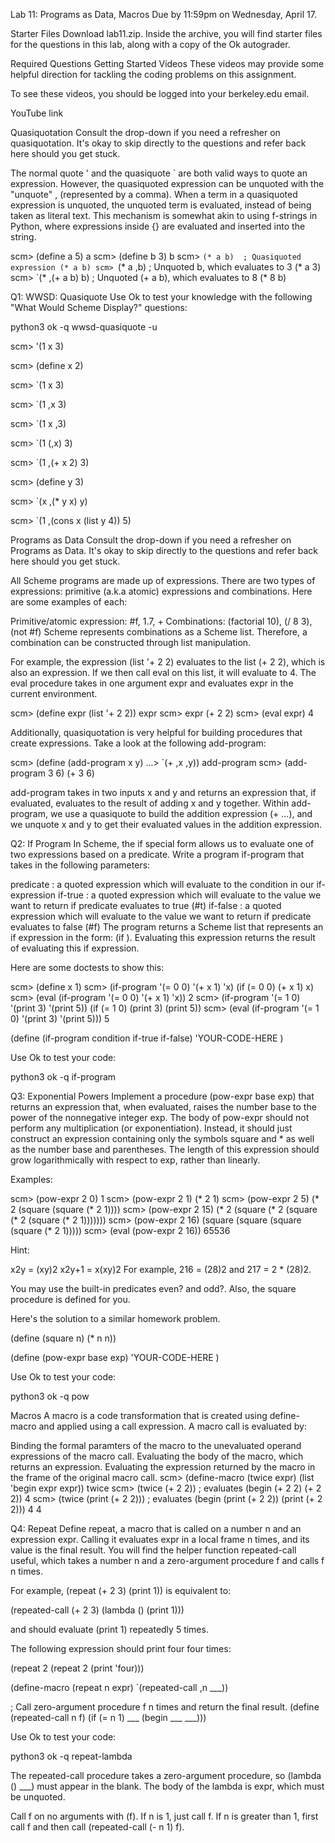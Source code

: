 Lab 11: Programs as Data, Macros
Due by 11:59pm on Wednesday, April 17.

Starter Files
Download lab11.zip. Inside the archive, you will find starter files for the questions in this lab, along with a copy of the Ok autograder.

Required Questions
Getting Started Videos
These videos may provide some helpful direction for tackling the coding problems on this assignment.

To see these videos, you should be logged into your berkeley.edu email.

YouTube link

Quasiquotation
Consult the drop-down if you need a refresher on quasiquotation. It's okay to skip directly to the questions and refer back here should you get stuck.

The normal quote ' and the quasiquote ` are both valid ways to quote an expression. However, the quasiquoted expression can be unquoted with the "unquote" , (represented by a comma). When a term in a quasiquoted expression is unquoted, the unquoted term is evaluated, instead of being taken as literal text. This mechanism is somewhat akin to using f-strings in Python, where expressions inside {} are evaluated and inserted into the string.

scm> (define a 5)
a
scm> (define b 3)
b
scm> `(* a b)  ; Quasiquoted expression
(* a b)
scm> `(* a ,b)  ; Unquoted b, which evaluates to 3
(* a 3)
scm> `(* ,(+ a b) b)  ; Unquoted (+ a b), which evaluates to 8
(* 8 b)

Q1: WWSD: Quasiquote
Use Ok to test your knowledge with the following "What Would Scheme Display?" questions:

python3 ok -q wwsd-quasiquote -u

scm> '(1 x 3)

scm> (define x 2)

scm> `(1 x 3)

scm> `(1 ,x 3)

scm> `(1 x ,3)

scm> `(1 (,x) 3)

scm> `(1 ,(+ x 2) 3)

scm> (define y 3)

scm> `(x ,(* y x) y)

scm> `(1 ,(cons x (list y 4)) 5)

Programs as Data
Consult the drop-down if you need a refresher on Programs as Data. It's okay to skip directly to the questions and refer back here should you get stuck.

All Scheme programs are made up of expressions. There are two types of expressions: primitive (a.k.a atomic) expressions and combinations. Here are some examples of each:

Primitive/atomic expression: #f, 1.7, +
Combinations: (factorial 10), (/ 8 3), (not #f)
Scheme represents combinations as a Scheme list. Therefore, a combination can be constructed through list manipulation.

For example, the expression (list '+ 2 2) evaluates to the list (+ 2 2), which is also an expression. If we then call eval on this list, it will evaluate to 4. The eval procedure takes in one argument expr and evaluates expr in the current environment.

scm> (define expr (list '+ 2 2))
expr
scm> expr
(+ 2 2)
scm> (eval expr)
4

Additionally, quasiquotation is very helpful for building procedures that create expressions. Take a look at the following add-program:

scm> (define (add-program x y)
...>     `(+ ,x ,y))
add-program
scm> (add-program 3 6)
(+ 3 6)

add-program takes in two inputs x and y and returns an expression that, if evaluated, evaluates to the result of adding x and y together. Within add-program, we use a quasiquote to build the addition expression (+ ...), and we unquote x and y to get their evaluated values in the addition expression.

Q2: If Program
In Scheme, the if special form allows us to evaluate one of two expressions based on a predicate. Write a program if-program that takes in the following parameters:

predicate : a quoted expression which will evaluate to the condition in our if-expression
if-true : a quoted expression which will evaluate to the value we want to return if predicate evaluates to true (#t)
if-false : a quoted expression which will evaluate to the value we want to return if predicate evaluates to false (#f)
The program returns a Scheme list that represents an if expression in the form: (if <predicate> <if-true> <if-false>). Evaluating this expression returns the result of evaluating this if expression.

Here are some doctests to show this:

scm> (define x 1)
scm> (if-program '(= 0 0) '(+ x 1) 'x)
(if (= 0 0) (+ x 1) x)
scm> (eval (if-program '(= 0 0) '(+ x 1) 'x))
2
scm> (if-program '(= 1 0) '(print 3) '(print 5))
(if (= 1 0) (print 3) (print 5))
scm> (eval (if-program '(= 1 0) '(print 3) '(print 5)))
5

(define (if-program condition if-true if-false)
  'YOUR-CODE-HERE
)

Use Ok to test your code:

python3 ok -q if-program

Q3: Exponential Powers
Implement a procedure (pow-expr base exp) that returns an expression that, when evaluated, raises the number base to the power of the nonnegative integer exp. The body of pow-expr should not perform any multiplication (or exponentiation). Instead, it should just construct an expression containing only the symbols square and * as well as the number base and parentheses. The length of this expression should grow logarithmically with respect to exp, rather than linearly.

Examples:

scm> (pow-expr 2 0)
1
scm> (pow-expr 2 1)
(* 2 1)
scm> (pow-expr 2 5)
(* 2 (square (square (* 2 1))))
scm> (pow-expr 2 15)
(* 2 (square (* 2 (square (* 2 (square (* 2 1)))))))
scm> (pow-expr 2 16)
(square (square (square (square (* 2 1)))))
scm> (eval (pow-expr 2 16))
65536

Hint:

x2y = (xy)2
x2y+1 = x(xy)2
For example, 216 = (28)2 and 217 = 2 * (28)2.

You may use the built-in predicates even? and odd?. Also, the square procedure is defined for you.

Here's the solution to a similar homework problem.

(define (square n) (* n n))

(define (pow-expr base exp)
    'YOUR-CODE-HERE
)

Use Ok to test your code:

python3 ok -q pow

Macros
A macro is a code transformation that is created using define-macro and applied using a call expression. A macro call is evaluated by:

Binding the formal paramters of the macro to the unevaluated operand expressions of the macro call.
Evaluating the body of the macro, which returns an expression.
Evaluating the expression returned by the macro in the frame of the original macro call.
scm> (define-macro (twice expr) (list 'begin expr expr))
twice
scm> (twice (+ 2 2))  ; evaluates (begin (+ 2 2) (+ 2 2))
4
scm> (twice (print (+ 2 2)))  ; evaluates (begin (print (+ 2 2)) (print (+ 2 2)))
4
4

Q4: Repeat
Define repeat, a macro that is called on a number n and an expression expr. Calling it evaluates expr in a local frame n times, and its value is the final result. You will find the helper function repeated-call useful, which takes a number n and a zero-argument procedure f and calls f n times.

For example, (repeat (+ 2 3) (print 1)) is equivalent to:

(repeated-call (+ 2 3) (lambda () (print 1)))

and should evaluate (print 1) repeatedly 5 times.

The following expression should print four four times:

(repeat 2 (repeat 2 (print 'four)))

(define-macro (repeat n expr)
  `(repeated-call ,n ___))

; Call zero-argument procedure f n times and return the final result.
(define (repeated-call n f)
  (if (= n 1) ___ (begin ___ ___)))


Use Ok to test your code:

python3 ok -q repeat-lambda

The repeated-call procedure takes a zero-argument procedure, so (lambda () ___) must appear in the blank. The body of the lambda is expr, which must be unquoted.

Call f on no arguments with (f). If n is 1, just call f. If n is greater than 1, first call f and then call (repeated-call (- n 1) f).